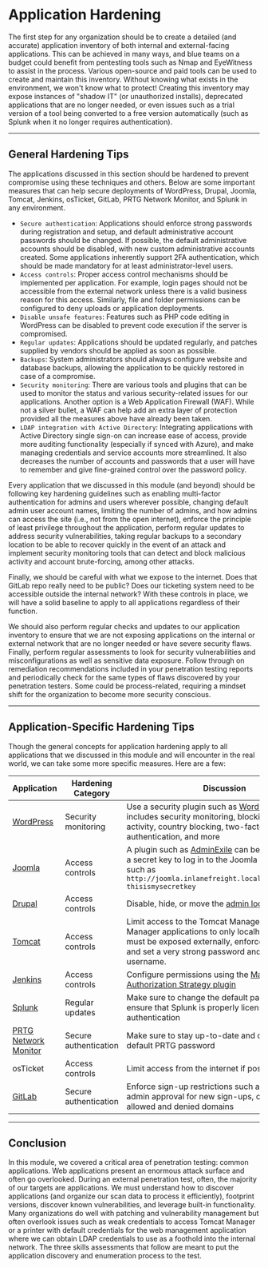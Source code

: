 # Application Hardening

The first step for any organization should be to create a detailed (and accurate) application inventory of both internal and external-facing applications. This can be achieved in many ways, and blue teams on a budget could benefit from pentesting tools such as Nmap and EyeWitness to assist in the process. Various open-source and paid tools can be used to create and maintain this inventory. Without knowing what exists in the environment, we won't know what to protect! Creating this inventory may expose instances of "shadow IT" (or unauthorized installs), deprecated applications that are no longer needed, or even issues such as a trial version of a tool being converted to a free version automatically (such as Splunk when it no longer requires authentication).

***

## General Hardening Tips

The applications discussed in this section should be hardened to prevent compromise using these techniques and others. Below are some important measures that can help secure deployments of WordPress, Drupal, Joomla, Tomcat, Jenkins, osTicket, GitLab, PRTG Network Monitor, and Splunk in any environment.

* `Secure authentication`: Applications should enforce strong passwords during registration and setup, and default administrative account passwords should be changed. If possible, the default administrative accounts should be disabled, with new custom administrative accounts created. Some applications inherently support 2FA authentication, which should be made mandatory for at least administrator-level users.
* `Access controls`: Proper access control mechanisms should be implemented per application. For example, login pages should not be accessible from the external network unless there is a valid business reason for this access. Similarly, file and folder permissions can be configured to deny uploads or application deployments.
* `Disable unsafe features`: Features such as PHP code editing in WordPress can be disabled to prevent code execution if the server is compromised.
* `Regular updates`: Applications should be updated regularly, and patches supplied by vendors should be applied as soon as possible.
* `Backups`: System administrators should always configure website and database backups, allowing the application to be quickly restored in case of a compromise.
* `Security monitoring`: There are various tools and plugins that can be used to monitor the status and various security-related issues for our applications. Another option is a Web Application Firewall (WAF). While not a silver bullet, a WAF can help add an extra layer of protection provided all the measures above have already been taken.
* `LDAP integration with Active Directory`: Integrating applications with Active Directory single sign-on can increase ease of access, provide more auditing functionality (especially if synced with Azure), and make managing credentials and service accounts more streamlined. It also decreases the number of accounts and passwords that a user will have to remember and give fine-grained control over the password policy.

Every application that we discussed in this module (and beyond) should be following key hardening guidelines such as enabling multi-factor authentication for admins and users wherever possible, changing default admin user account names, limiting the number of admins, and how admins can access the site (i.e., not from the open internet), enforce the principle of least privilege throughout the application, perform regular updates to address security vulnerabilities, taking regular backups to a secondary location to be able to recover quickly in the event of an attack and implement security monitoring tools that can detect and block malicious activity and account brute-forcing, among other attacks.

Finally, we should be careful with what we expose to the internet. Does that GitLab repo really need to be public? Does our ticketing system need to be accessible outside the internal network? With these controls in place, we will have a solid baseline to apply to all applications regardless of their function.

We should also perform regular checks and updates to our application inventory to ensure that we are not exposing applications on the internal or external network that are no longer needed or have severe security flaws. Finally, perform regular assessments to look for security vulnerabilities and misconfigurations as well as sensitive data exposure. Follow through on remediation recommendations included in your penetration testing reports and periodically check for the same types of flaws discovered by your penetration testers. Some could be process-related, requiring a mindset shift for the organization to become more security conscious.

***

## Application-Specific Hardening Tips

Though the general concepts for application hardening apply to all applications that we discussed in this module and will encounter in the real world, we can take some more specific measures. Here are a few:

| Application                                                                                             | Hardening Category    | Discussion                                                                                                                                                                                                                            |
| ------------------------------------------------------------------------------------------------------- | --------------------- | ------------------------------------------------------------------------------------------------------------------------------------------------------------------------------------------------------------------------------------- |
| [WordPress](https://wordpress.org/support/article/hardening-wordpress/)                                 | Security monitoring   | Use a security plugin such as [WordFence](https://www.wordfence.com/) which includes security monitoring, blocking of suspicious activity, country blocking, two-factor authentication, and more                                      |
| [Joomla](https://docs.joomla.org/Security_Checklist/Joomla!_Setup)                                      | Access controls       | A plugin such as [AdminExile](https://extensions.joomla.org/extension/adminexile/) can be used to require a secret key to log in to the Joomla admin page such as `http://joomla.inlanefreight.local/administrator?thisismysecretkey` |
| [Drupal](https://www.drupal.org/docs/security-in-drupal)                                                | Access controls       | Disable, hide, or move the [admin login page](https://www.drupal.org/docs/7/managing-users/hide-user-login)                                                                                                                           |
| [Tomcat](https://tomcat.apache.org/tomcat-9.0-doc/security-howto.html)                                  | Access controls       | Limit access to the Tomcat Manager and Host-Manager applications to only localhost. If these must be exposed externally, enforce IP whitelisting and set a very strong password and non-standard username.                            |
| [Jenkins](https://www.jenkins.io/doc/book/security/securing-jenkins/)                                   | Access controls       | Configure permissions using the [Matrix Authorization Strategy plugin](https://plugins.jenkins.io/matrix-auth)                                                                                                                        |
| [Splunk](https://docs.splunk.com/Documentation/Splunk/8.2.2/Security/Hardeningstandards)                | Regular updates       | Make sure to change the default password and ensure that Splunk is properly licensed to enforce authentication                                                                                                                        |
| [PRTG Network Monitor](https://kb.paessler.com/en/topic/61108-what-security-features-does-prtg-include) | Secure authentication | Make sure to stay up-to-date and change the default PRTG password                                                                                                                                                                     |
| osTicket                                                                                                | Access controls       | Limit access from the internet if possible                                                                                                                                                                                            |
| [GitLab](https://about.gitlab.com/blog/2020/05/20/gitlab-instance-security-best-practices/)             | Secure authentication | Enforce sign-up restrictions such as requiring admin approval for new sign-ups, configuring allowed and denied domains                                                                                                                |

***

## Conclusion

In this module, we covered a critical area of penetration testing: common applications. Web applications present an enormous attack surface and often go overlooked. During an external penetration test, often, the majority of our targets are applications. We must understand how to discover applications (and organize our scan data to process it efficiently), footprint versions, discover known vulnerabilities, and leverage built-in functionality. Many organizations do well with patching and vulnerability management but often overlook issues such as weak credentials to access Tomcat Manager or a printer with default credentials for the web management application where we can obtain LDAP credentials to use as a foothold into the internal network. The three skills assessments that follow are meant to put the application discovery and enumeration process to the test.
